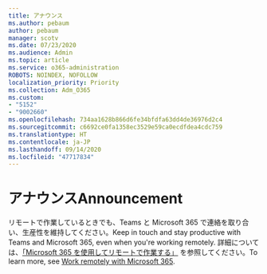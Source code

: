 ```yaml
---
title: アナウンス
ms.author: pebaum
author: pebaum
manager: scotv
ms.date: 07/23/2020
ms.audience: Admin
ms.topic: article
ms.service: o365-administration
ROBOTS: NOINDEX, NOFOLLOW
localization_priority: Priority
ms.collection: Adm_O365
ms.custom:
- "5152"
- "9002660"
ms.openlocfilehash: 734aa1628b866d6fe34bfdfa63dd4de36976d2c4
ms.sourcegitcommit: c6692ce0fa1358ec3529e59ca0ecdfdea4cdc759
ms.translationtype: HT
ms.contentlocale: ja-JP
ms.lasthandoff: 09/14/2020
ms.locfileid: "47717834"
---
```

# <a name="announcement"></a><span data-ttu-id="5a28b-102">アナウンス</span><span class="sxs-lookup"><span data-stu-id="5a28b-102">Announcement</span></span>

<span data-ttu-id="5a28b-103">リモートで作業しているときでも、Teams と Microsoft 365 で連絡を取り合い、生産性を維持してください。</span><span class="sxs-lookup"><span data-stu-id="5a28b-103">Keep in touch and stay productive with Teams and Microsoft 365, even when you're working remotely.</span></span> <span data-ttu-id="5a28b-104">詳細については、[「Microsoft 365 を使用してリモートで作業する」](https://aka.ms/remote-work) を参照してください。</span><span class="sxs-lookup"><span data-stu-id="5a28b-104">To learn more, see [Work remotely with Microsoft 365](https://aka.ms/remote-work).</span></span>